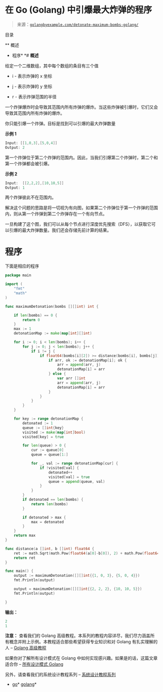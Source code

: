 <!--yml

类别：未分类

日期：2024-10-13 06:50:42

-->

# 在 Go (Golang) 中引爆最大炸弹的程序

> 来源：[`golangbyexample.com/detonate-maximum-bombs-golang/`](https://golangbyexample.com/detonate-maximum-bombs-golang/)

目录

**   概述

+   程序*  *# **概述**

给定一个二维数组，其中每个数组的条目有三个值

+   i - 表示炸弹的 x 坐标

+   j - 表示炸弹的 y 坐标

+   r - 表示炸弹范围的半径

一个炸弹爆炸时会导致其范围内所有炸弹的爆炸。当这些炸弹被引爆时，它们又会导致其范围内所有炸弹的爆炸。

你只能引爆一个炸弹。目标是找到可以引爆的最大炸弹数量

**示例 1**

```go
Input: [[1,0,3],[5,0,4]]
Output: 2
```

第一个炸弹位于第二个炸弹的范围内。因此，当我们引爆第二个炸弹时，第二个和第一个炸弹都会被引爆。

**示例 2**

```go
Input:  [[2,2,2],[10,10,5]]
Output: 1
```

两个炸弹彼此不在范围内。

解决这个问题的思路是将一切视为有向图，如果第二个炸弹位于第一个炸弹的范围内，则从第一个炸弹到第二个炸弹存在一个有向节点。

一旦构建了这个图，我们可以从每个节点进行深度优先搜索（DFS），以获取它可以引爆的最大炸弹数量。我们还会存储先前计算的结果。

# **程序**

下面是相应的程序

```go
package main

import (
	"fmt"
	"math"
)

func maximumDetonation(bombs [][]int) int {

	if len(bombs) == 0 {
		return 0
	}
	max := 1
	detonationMap := make(map[int][]int)

	for i := 0; i < len(bombs); i++ {
		for j := 0; j < len(bombs); j++ {
			if i != j {
				if float64(bombs[i][2]) >= distance(bombs[i], bombs[j]) {
					if arr, ok := detonationMap[i]; ok {
						arr = append(arr, j)
						detonationMap[i] = arr
					} else {
						var arr []int
						arr = append(arr, j)
						detonationMap[i] = arr
					}
				}
			}
		}
	}

	for key := range detonationMap {
		detonated := 1
		queue := []int{key}
		visited := make(map[int]bool)
		visited[key] = true

		for len(queue) > 0 {
			cur := queue[0]
			queue = queue[1:]

			for _, val := range detonationMap[cur] {
				if !visited[val] {
					detonated++
					visited[val] = true
					queue = append(queue, val)
				}
			}
		}
		if detonated == len(bombs) {
			return len(bombs)
		}

		if detonated > max {
			max = detonated
		}
	}
	return max
}

func distance(a []int, b []int) float64 {
	ret := math.Sqrt(math.Pow(float64(a[0]-b[0]), 2) + math.Pow(float64(a[1]-b[1]), 2))
	return ret
}

func main() {
	output := maximumDetonation([][]int{{1, 0, 3}, {5, 0, 4}})
	fmt.Println(output)

	output = maximumDetonation([][]int{{2, 2, 2}, {10, 10, 5}})
	fmt.Println(output)

}
```

**输出：**

```go
2
1
```

**注意：** 查看我们的 Golang 高级教程。本系列的教程内容详尽，我们尽力涵盖所有概念并附上示例。本教程适合那些希望获得专业知识和对 Golang 有扎实理解的人 – [Golang 高级教程](https://golangbyexample.com/golang-comprehensive-tutorial/)

如果你对了解所有设计模式在 Golang 中如何实现感兴趣。如果是的话，这篇文章适合你 – [所有设计模式 Golang](https://golangbyexample.com/all-design-patterns-golang/)

另外，请查看我们的系统设计教程系列 – [系统设计教程系列](https://techbyexample.com/system-design-questions/)

+   [go](https://golangbyexample.com/tag/go/)*   [golang](https://golangbyexample.com/tag/golang/)*
